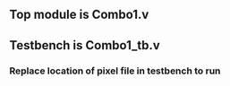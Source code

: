 ## Top module is Combo1.v
## Testbench is Combo1_tb.v
### Replace location of pixel file in testbench to run 
